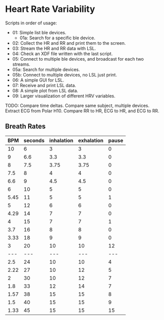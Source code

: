 # Heart Rate Variability

Scripts in order of usage:
 - 01: Simple list ble devices.
   - 01a: Search for a specific ble device.
 - 02: Collect the HR and RR and print them to the screen.
 - 03: Stream the HR and RR data with LSL.
 - 04: Check an XDF file written with the last script.
 - 05: Connect to multiple ble devices, and broadcast for each two streams.
  - 05a: Search for multiple devices.
  - 05b: Connect to multiple devices, no LSL just print.
 - 06: A simple GUI for LSL.
 - 07: Receive and print LSL data.
 - 08: A simple plot from LSL data.
 - 09: Larger visualization of different HRV variables.

TODO:
Compare time deltas.
Compare same subject, multiple devices.
Extract ECG from Polar H10.
Compare RR to HR, ECG to HR, and ECG to RR.


## Breath Rates
| BPM | seconds | inhalation | exhalation | pause |
| --- | --- | --- | --- | --- |
| 10 | 6 | 3 | 3 | 0 |
| 9 | 6.6 | 3.3 | 3.3 | 0 |
| 8 | 7.5 | 3.75 | 3.75 | 0 |
| 7.5 | 8 | 4 | 4 | 0 |
| 6.6 | 9 | 4.5 | 4.5 | 0 |
| 6 | 10 | 5 | 5 | 0 |
| 5.45 | 11 | 5 | 5 | 1 |
| 5 | 12 | 6 | 6 | 0 |
| 4.29 | 14 | 7 | 7 | 0 |
| 4 | 15 | 7 | 7 | 1 |
| 3.7 | 16 | 8 | 8 | 0 |
| 3.33 | 18 | 9 | 9 | 0 |
| 3 | 20 | 10 | 10 | 12 |
| --- | --- | --- | --- | --- |
| 2.5 | 24 | 10 | 10 | 4 |
| 2.22 | 27 | 10 | 12 | 5 |
| 2 | 30 | 10 | 12 | 7 |
| 1.8 | 33 | 12 | 14 | 7 |
| 1.57 | 38 | 15 | 15 | 8 |
| 1.5 | 40 | 15 | 15 | 9 |
| 1.33 | 45 | 15 | 15 | 15 |